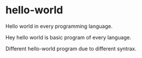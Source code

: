 # hello-world
Hello world in every programming language.

Hey hello world is basic program of every language.

Different hello-world program due to different syntrax.
